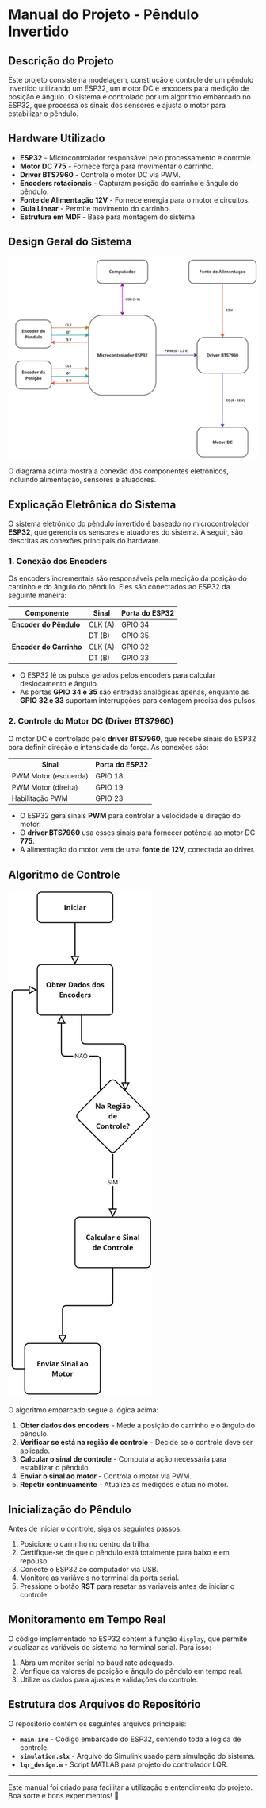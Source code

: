 # Manual do Projeto - Pêndulo Invertido

## Descrição do Projeto
Este projeto consiste na modelagem, construção e controle de um pêndulo invertido utilizando um ESP32, um motor DC e encoders para medição de posição e ângulo. O sistema é controlado por um algoritmo embarcado no ESP32, que processa os sinais dos sensores e ajusta o motor para estabilizar o pêndulo.

## Hardware Utilizado
- **ESP32** - Microcontrolador responsável pelo processamento e controle.
- **Motor DC 775** - Fornece força para movimentar o carrinho.
- **Driver BTS7960** - Controla o motor DC via PWM.
- **Encoders rotacionais** - Capturam posição do carrinho e ângulo do pêndulo.
- **Fonte de Alimentação 12V** - Fornece energia para o motor e circuitos.
- **Guia Linear** - Permite movimento do carrinho.
- **Estrutura em MDF** - Base para montagem do sistema.

## Design Geral do Sistema
![Esquema elétrico](./images/esquema-eletrico.jpg)

O diagrama acima mostra a conexão dos componentes eletrônicos, incluindo alimentação, sensores e atuadores.

## Explicação Eletrônica do Sistema

O sistema eletrônico do pêndulo invertido é baseado no microcontrolador **ESP32**, que gerencia os sensores e atuadores do sistema. A seguir, são descritas as conexões principais do hardware.  

### **1. Conexão dos Encoders**
Os encoders incrementais são responsáveis pela medição da posição do carrinho e do ângulo do pêndulo. Eles são conectados ao ESP32 da seguinte maneira:

| **Componente** | **Sinal** | **Porta do ESP32** |
|--------------|----------|----------------|
| **Encoder do Pêndulo** | CLK (A) | GPIO 34 |
|  | DT (B) | GPIO 35 |
| **Encoder do Carrinho** | CLK (A) | GPIO 32 |
|  | DT (B) | GPIO 33 |

- O ESP32 lê os pulsos gerados pelos encoders para calcular deslocamento e ângulo.  
- As portas **GPIO 34 e 35** são entradas analógicas apenas, enquanto as **GPIO 32 e 33** suportam interrupções para contagem precisa dos pulsos.  

### **2. Controle do Motor DC (Driver BTS7960)**
O motor DC é controlado pelo **driver BTS7960**, que recebe sinais do ESP32 para definir direção e intensidade da força. As conexões são:

| **Sinal** | **Porta do ESP32** |
|----------|----------------|
| PWM Motor (esquerda) | GPIO 18 |
| PWM Motor (direita) | GPIO 19 |
| Habilitação PWM | GPIO 23 |

- O ESP32 gera sinais **PWM** para controlar a velocidade e direção do motor.  
- O **driver BTS7960** usa esses sinais para fornecer potência ao motor DC **775**.  
- A alimentação do motor vem de uma **fonte de 12V**, conectada ao driver.  

## Algoritmo de Controle
![Fluxograma do Algoritmo](./images/logica-fluxograma.jpg)

O algoritmo embarcado segue a lógica acima:
1. **Obter dados dos encoders** - Mede a posição do carrinho e o ângulo do pêndulo.
2. **Verificar se está na região de controle** - Decide se o controle deve ser aplicado.
3. **Calcular o sinal de controle** - Computa a ação necessária para estabilizar o pêndulo.
4. **Enviar o sinal ao motor** - Controla o motor via PWM.
5. **Repetir continuamente** - Atualiza as medições e atua no motor.

## Inicialização do Pêndulo
Antes de iniciar o controle, siga os seguintes passos:
1. Posicione o carrinho no centro da trilha.
2. Certifique-se de que o pêndulo está totalmente para baixo e em repouso.
3. Conecte o ESP32 ao computador via USB.
4. Monitore as variáveis no terminal da porta serial.
5. Pressione o botão **RST** para resetar as variáveis antes de iniciar o controle.

## Monitoramento em Tempo Real
O código implementado no ESP32 contém a função `display`, que permite visualizar as variáveis do sistema no terminal serial. Para isso:
1. Abra um monitor serial no baud rate adequado.
2. Verifique os valores de posição e ângulo do pêndulo em tempo real.
3. Utilize os dados para ajustes e validações do controle.

## Estrutura dos Arquivos do Repositório
O repositório contém os seguintes arquivos principais:
- **`main.ino`** - Código embarcado do ESP32, contendo toda a lógica de controle.
- **`simulation.slx`** - Arquivo do Simulink usado para simulação do sistema.
- **`lqr_design.m`** - Script MATLAB para projeto do controlador LQR.

---
Este manual foi criado para facilitar a utilização e entendimento do projeto. Boa sorte e bons experimentos! 🚀

